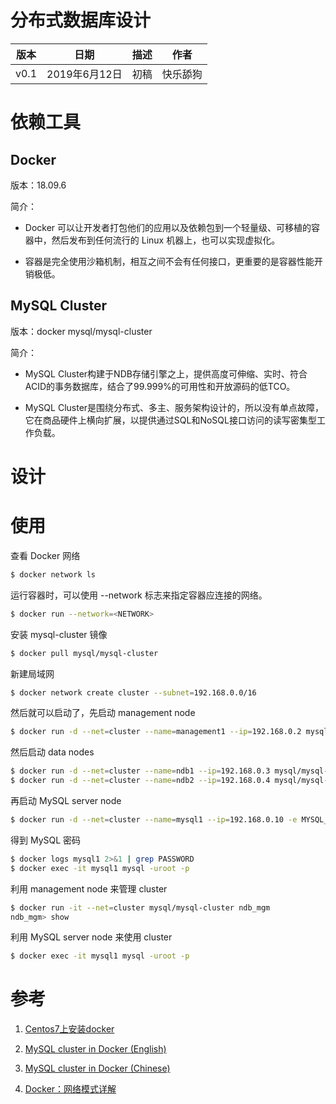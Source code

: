 # 分布式数据库设计

|版本|日期|描述|作者|
|:-:|:-:|:-:|:-:|
|v0.1|2019年6月12日|初稿|快乐舔狗|

# 依赖工具

## Docker 

版本：18.09.6

简介：

 - Docker 可以让开发者打包他们的应用以及依赖包到一个轻量级、可移植的容器中，然后发布到任何流行的 Linux 机器上，也可以实现虚拟化。

 - 容器是完全使用沙箱机制，相互之间不会有任何接口，更重要的是容器性能开销极低。

## MySQL Cluster

版本：docker mysql/mysql-cluster

简介：

 - MySQL Cluster构建于NDB存储引擎之上，提供高度可伸缩、实时、符合ACID的事务数据库，结合了99.999%的可用性和开放源码的低TCO。

 - MySQL Cluster是围绕分布式、多主、服务架构设计的，所以没有单点故障，它在商品硬件上横向扩展，以提供通过SQL和NoSQL接口访问的读写密集型工作负载。

# 设计


# 使用

查看 Docker 网络

```bash
$ docker network ls
```

运行容器时，可以使用 --network 标志来指定容器应连接的网络。

```bash
$ docker run --network=<NETWORK>
```

安装 mysql-cluster 镜像

```bash
$ docker pull mysql/mysql-cluster
```

新建局域网

```bash
$ docker network create cluster --subnet=192.168.0.0/16
```

然后就可以启动了，先启动 management node

```bash
$ docker run -d --net=cluster --name=management1 --ip=192.168.0.2 mysql/mysql-cluster ndb_mgmd
```

然后启动 data nodes

```bash
$ docker run -d --net=cluster --name=ndb1 --ip=192.168.0.3 mysql/mysql-cluster ndbd
$ docker run -d --net=cluster --name=ndb2 --ip=192.168.0.4 mysql/mysql-cluster ndbd
```

再启动 MySQL server node

```bash
$ docker run -d --net=cluster --name=mysql1 --ip=192.168.0.10 -e MYSQL_RANDOM_ROOT_PASSWORD=true mysql/mysql-cluster mysqld
```

得到 MySQL 密码

```bash
$ docker logs mysql1 2>&1 | grep PASSWORD
$ docker exec -it mysql1 mysql -uroot -p
```

利用 management node 来管理 cluster

```bash
$ docker run -it --net=cluster mysql/mysql-cluster ndb_mgm
ndb_mgm> show
```

利用 MySQL server node 来使用 cluster

```bash
$ docker exec -it mysql1 mysql -uroot -p
```

# 参考

1. [Centos7上安装docker](https://www.cnblogs.com/yufeng218/p/8370670.html)

2. [MySQL cluster in Docker (English)](https://mysqlmed.wordpress.com/2017/09/04/mysql-cluster-in-docker-quick-step-by-step/)

3. [MySQL cluster in Docker (Chinese)](https://www.jianshu.com/p/cc837360c9e7)

4. [Docker：网络模式详解](https://www.cnblogs.com/zuxing/articles/8780661.html)